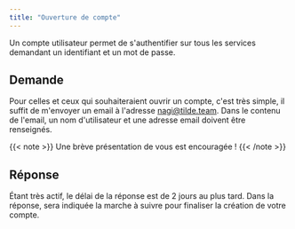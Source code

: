 ```yaml
---
title: "Ouverture de compte"
---
```


Un compte utilisateur permet de s'authentifier sur tous les services demandant un identifiant et un mot de passe.

## Demande

Pour celles et ceux qui souhaiteraient ouvrir un compte, c'est très simple, il suffit de m'envoyer un email à l'adresse [nagi@tilde.team](mailto:nagi@tilde.team). Dans le contenu de l'email, un nom d'utilisateur et une adresse email doivent être renseignés.

{{< note >}}
Une brève présentation de vous est encouragée !
{{< /note >}}

## Réponse

Étant très actif, le délai de la réponse est de 2 jours au plus tard. Dans la réponse, sera indiquée la marche à suivre pour finaliser la création de votre compte.
